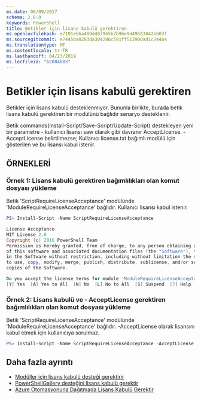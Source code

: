 ```yaml
---
ms.date: 06/09/2017
schema: 2.0.0
keywords: PowerShell
title: Betikler için lisans kabulü gerektiren
ms.openlocfilehash: e7101eb6a480dd87965b7b9be9d49583042b603f
ms.sourcegitcommit: e7445ba8203da304286c591ff513900ad1c244a4
ms.translationtype: MT
ms.contentlocale: tr-TR
ms.lasthandoff: 04/23/2019
ms.locfileid: "62084683"
---
```

# <a name="requiring-license-acceptance-for-scripts"></a>Betikler için lisans kabulü gerektiren

Betikler için lisans kabulü desteklenmiyor. Bununla birlikte, burada betik lisans kabulü gerektiren bir modülünü bağlıdır senaryo desteklenir.

Betik commands(Install-Script/Save-Script/Update-Script) destekleyen yeni bir parametre - kullanıcı lisansı saw olarak gibi davranır AcceptLicense. -AcceptLicense belirtilmezse; Kullanıcı license.txt bağımlı modülü için gösterilen ve bu lisansı kabul istenir.

## <a name="examples"></a>ÖRNEKLERİ

### <a name="example-1-install-script-with-dependencies-requiring-license-acceptance"></a>Örnek 1: Lisans kabulü gerektiren bağımlılıkları olan komut dosyası yükleme

Betik 'ScriptRequireLicenseAcceptance' modülünde 'ModuleRequireLicenseAcceptance' bağlıdır. Kullanıcı lisansı kabul istenir.

```PowerShell
PS> Install-Script -Name ScriptRequireLicenseAcceptance

License Acceptance
MIT License 2.0
Copyright (c) 2016 PowerShell Team
Permission is hereby granted, free of charge, to any person obtaining a copy
of this software and associated documentation files (the "Software"), to deal
in the Software without restriction, including without limitation the rights
to use, copy, modify, merge, publish, distribute, sublicense, and/or sell
copies of the Software.

Do you accept the license terms for module 'ModuleRequireLicenseAcceptance'.
[Y] Yes  [A] Yes to All  [N] No  [L] No to All  [S] Suspend  [?] Help (default is "N"):
```

### <a name="example-2-install-script-with-dependencies-requiring-license-acceptance-and--acceptlicense"></a>Örnek 2: Lisans kabulü ve - AcceptLicense gerektiren bağımlılıkları olan komut dosyası yükleme

Betik 'ScriptRequireLicenseAcceptance' modülünde 'ModuleRequireLicenseAcceptance' bağlıdır. -AcceptLicense olarak lisansını kabul etmek için kullanıcıya sorulmaz.

```PowerShell
PS> Install-Script -Name ScriptRequireLicenseAcceptance -AcceptLicense
```

## <a name="more-details"></a>Daha fazla ayrıntı

- [Modüller için lisans kabulü desteği gerektirir](module-license-acceptance.md)
- [PowerShellGallery desteğini lisans kabulü gerektir](../how-to/working-with-packages/packages-that-require-license-acceptance.md)
- [Azure Otomasyonuna Dağıtmada Lisans Kabulü Gerektir](../how-to/working-with-packages/deploy-to-azure-automation.md)

